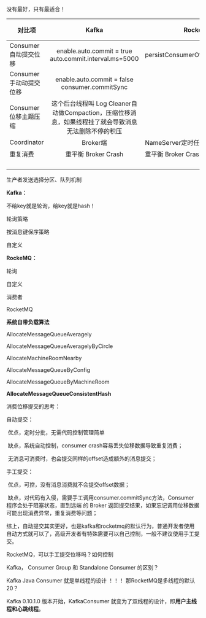 没有最好，只有最适合！



| 对比项                 |                            Kafka                             | RocketMQ                           | 描述 |
| ---------------------- | :----------------------------------------------------------: | ---------------------------------- | ---- |
| Consumer自动提交位移   |    enable.auto.commit = true auto.commit.interval.ms=5000    | persistConsumerOffsetInterval=5000 |      |
| Consumer手动动提交位移 |       enable.auto.commit = false  consumer.commitSync        |                                    |      |
| Consumer位移主题压缩   | 这个后台线程叫 Log Cleaner自动做Compaction，压缩位移消息，如果线程挂了就会导致消息无法删除不停的积压 |                                    |      |
| Coordinator            |                           Broker端                           | NameServer定时任务                 |      |
| 重复消费               |                    重平衡   Broker Crash                     | 重平衡   Broker Crash              |      |
|                        |                                                              |                                    |      |
|                        |                                                              |                                    |      |
|                        |                                                              |                                    |      |
|                        |                                                              |                                    |      |





生产者发送选择分区、队列机制

**Kafka：**

不给key就是轮询，给key就是hash！

轮询策略 

按消息键保序策略

自定义

**RockeMQ：**

轮询

自定义





消费者

RocketMQ

**系统自带负载算法**

AllocateMessageQueueAveragely

AllocateMessageQueueAveragelyByCircle

AllocateMachineRoomNearby

AllocateMessageQueueByConfig

AllocateMessageQueueByMachineRoom

**AllocateMessageQueueConsistentHash**









消费位移提交的思考：

自动提交：

​	优点，定时分批，无需代码控制管理简单

​	缺点，系统自动控制，consumer crash容易丢失位移数据导致重复消费；

​                无消息可消费时，也会提交同样的offset造成额外的消息提交；

手工提交：

​	优点，可控，没有消息消费就不会提交offset数据；

​	缺点，对代码有入侵，需要手工调用consumer.commitSync方法，Consumer 程序会处于阻塞状态，直到远端			的 Broker 返回提交结果，如果忘记调用位移数据可能出现消费异常，重复消费等问题；

综上，自动提交其实更好，也是kafka和rocketmq的默认行为，普通开发者使用自动方式就可以了，高级开发者有特殊需要可以自己控制，一般不建议使用手工提交。


RocketMQ，可以手工提交位移吗？如何控制


Kafka， Consumer Group 和 Standalone Consumer  的区别？

 Kafka Java Consumer 就是单线程的设计 ！！！ 那RocketMQ是多线程的默认20？

 Kafka 0.10.1.0 版本开始，KafkaConsumer 就变为了双线程的设计，即**用户主线程和心跳线程**。 

